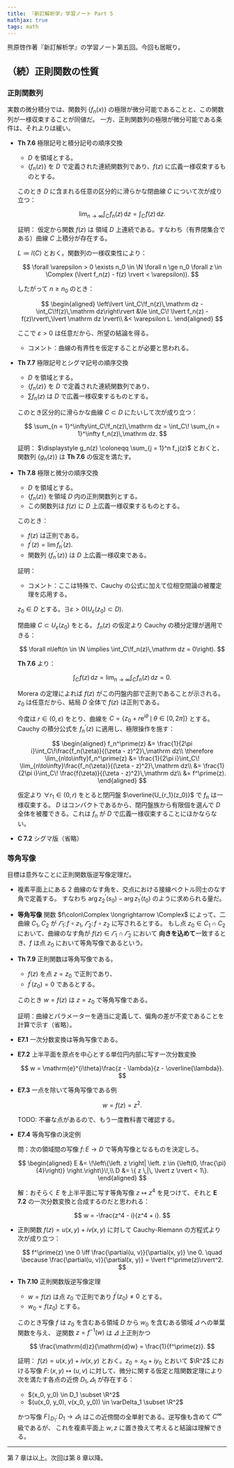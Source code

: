 ```yaml
---
title: 『新訂解析学』学習ノート Part 5
mathjax: true
tags: math
---
```


熊原啓作著『新訂解析学』の学習ノート第五回。今回も居眠り。

## （続）正則関数の性質

### 正則関数列

実数の微分積分では、関数列 $\lbrace f_n(x) \rbrace$ の極限が微分可能であることと、この関数列が一様収束することが同値だ。
一方、正則関数列の極限が微分可能である条件は、それよりは緩い。

* **Th 7.6** 極限記号と積分記号の順序交換
  * $D$ を領域とする。
  * $\lbrace f_n(z) \rbrace$ を $D$ で定義された連続関数列であり、$f(z)$ に広義一様収束するものとする。

  このとき $D$ に含まれる任意の区分的に滑らかな閉曲線 $C$ について次が成り立つ：

  $$
  \lim_{n \to \infty}\int_C\!f_n(z)\,\mathrm dz = \int_C\!f(z)\,\mathrm dz.
  $$

  証明：
  仮定から関数 $f(z)$ は 領域 $D$ 上連続である。すなわち（有界閉集合である）曲線 $C$ 上積分が存在する。

  $L \coloneqq l(C)$ とおく。関数列の一様収束性により：

  $$
  \forall \varepsilon > 0
    \exists n_0 \in \N
        \forall n \ge n_0 \forall z \in \Complex (\lvert f_n(z) - f(z) \rvert < \varepsilon)).
  $$

  したがって $n \ge n_0$ のとき：

  $$
  \begin{aligned}
      \left\lvert \int_C\!f_n(z)\,\mathrm dz - \int_C\!f(z)\,\mathrm dz\right\rvert
      &\le \int_C\! \lvert f_n(z) - f(z)\rvert\,\lvert \mathrm dz \rvert\\
      &< \varepsilon L.
  \end{aligned}
  $$

  ここで $\varepsilon > 0$ は任意だから、所望の結論を得る。
  * コメント：曲線の有界性を仮定することが必要と思われる。
* **Th 7.7** 極限記号とシグマ記号の順序交換
  * $D$ を領域とする。
  * $\lbrace f_n(z) \rbrace$ を $D$ で定義された連続関数列であり、
  * $\sum f_n(z)$ は $D$ で広義一様収束するものとする。

  このとき区分的に滑らかな曲線 $C \subset D$ にたいして次が成り立つ：

  $$
  \sum_{n = 1}^\infty\int_C\!f_n(z)\,\mathrm dz
  = \int_C\! \sum_{n = 1}^\infty f_n(z)\,\mathrm dz.
  $$

  証明：
  $\displaystyle g_n(z) \coloneqq \sum_{j = 1}^n f_j(z)$ とおくと、関数列 $\lbrace g_n(z) \rbrace$ は
  **Th 7.6** の仮定を満たす。
* **Th 7.8** 極限と微分の順序交換
  * $D$ を領域とする。
  * $\lbrace f_n(z) \rbrace$ を領域 $D$ 内の正則関数列とする。
  * この関数列は $f(z)$ に $D$ 上広義一様収束するものとする。

  このとき：
  * $f(z)$ は正則である。
  * $f^\prime(z) = \lim f_n^\prime(z).$
  * 関数列 $\lbrace f_n^\prime(z) \rbrace$ は $D$ 上広義一様収束である。

  証明：
  * コメント：ここは特殊で、Cauchy の公式に加えて位相空間論の被覆定理を応用する。

  $z_0 \in D$ とする。$\exists \varepsilon > 0 (U_{\varepsilon}(z_0) \subset D).$

  閉曲線 $C \subset U_{\varepsilon}(z_0)$ をとる。
  $f_n(z)$ の仮定より Cauchy の積分定理が適用できる：

  $$
  \forall n\left(n \in \N \implies \int_C\!f_n(z)\,\mathrm dz = 0\right).
  $$

  **Th 7.6** より：

  $$
  \int_C\!f(z)\,\mathrm dz = \lim_{n\to\infty}\int_C\!f_n(z)\,\mathrm dz = 0.
  $$

  Morera の定理によれば $f(z)$ がこの円盤内部で正則であることが示される。
  $z_0$ は任意だから、結局 $D$ 全体で $f(z)$ は正則である。

  今度は $r \in {(0, \varepsilon)}$ をとり、曲線を $C = \lbrace z_0 + r\mathrm{e}^{i\theta}\,\mid\, \theta \in {[0, 2\pi]} \rbrace$ とする。
  Cauchy の積分公式を $f_n^\prime(z)$ に適用し、極限操作を施す：

  $$
  \begin{aligned}
  f_n^\prime(z) &= \frac{1}{2\pi i}\int_C\!\frac{f_n(\zeta)}{(\zeta - z)^2}\,\mathrm dz\\
  \therefore \lim_{n\to\infty}f_n^\prime(z) &= \frac{1}{2\pi i}\int_C\! \lim_{n\to\infty}\frac{f_n(\zeta)}{(\zeta - z)^2}\,\mathrm dz\\
  &= \frac{1}{2\pi i}\int_C\! \frac{f(\zeta)}{(\zeta - z)^2}\,\mathrm dz\\
  &= f^\prime(z).
  \end{aligned}
  $$

  仮定より $\forall r_1 \in {(0, r)}$ をとると閉円盤 $\overline{U_{r_1}(z_0)}$ で $f_n$ は一様収束する。
  $D$ はコンパクトであるから、閉円盤族から有限個を選んで $D$ 全体を被覆できる。これは $f_n$ が $D$ で広義一様収束することにほかならない。
* **C 7.2** シグマ版（省略）

### 等角写像

目標は意外なことに正則関数版逆写像定理だ。

* 複素平面上にある 2 曲線のなす角を、交点における接線ベクトル同士のなす角で定義する。
  すなわち $\arg z_2^\prime(s_0) - \arg z_1^\prime(t_0)$ のように求められる量だ。
* **等角写像** 関数 $f\colon\Complex \longrightarrow \Complex$ によって、二曲線 $C_1,\;C_2$ が
  $\varGamma_1\colon f \circ z_1,\;\varGamma_2\colon f \circ z_2$ に写されるとする。
  もし点 $z_0 \in C_1 \cap C_2$ において、曲線のなす角が $f(z) \in \varGamma_1 \cap \varGamma_2$ において
  **向きを込めて**一致するとき、$f$ は点 $z_0$ において等角写像であるという。
* **Th 7.9** 正則関数は等角写像である。
  * $f(z)$ を点 $z = z_0$ で正則であり、
  * $f^\prime(z_0) = 0$ であるとする。

  このとき $w = f(z)$ は $z = z_0$ で等角写像である。

  証明：曲線とパラメーターを適当に定義して、偏角の差が不変であることを計算で示す（省略）。
* **E7.1** 一次分数変換は等角写像である。
* **E7.2** 上半平面を原点を中心とする単位円内部に写す一次分数変換

  $$
  w = \mathrm{e}^{i\theta}\frac{z - \lambda}{z - \overline{\lambda}}.
  $$

* **E7.3** 一点を除いて等角写像である例

  $$
  w = f(z) = z^2.
  $$

  TODO: 不審な点があるので、もう一度教科書で確認する。
* **E7.4** 等角写像の決定例

  問：次の領域間の写像 $f\colon E \longrightarrow D$ で等角写像となるものを決定しろ。

  $$
  \begin{aligned}
      E &= \!\left\{\left. z \right| \left. z \in {\left(0, \frac{\pi}{4}\right)} \right.\right\}\!,\\
      D &= \{ z \,|\, \lvert z \rvert < 1\}.
  \end{aligned}
  $$

  解：おそらく $E$ を上半平面に写す等角写像 $z \longmapsto z^4$ を見つけて、それと **E 7.2** の一次分数変換と合成するのだと思われる：

  $$
  w = -\frac{z^4 - i}{z^4 + i}.
  $$

* 正則関数 $f(z) = u(x, y) + iv(x, y)$ に対して Cauchy-Riemann の方程式より次が成り立つ：

  $$
  f^\prime(z) \ne 0 \iff \frac{\partial(u, v)}{\partial(x, y)} \ne 0.
  \quad \because \frac{\partial(u, v)}{\partial(x, y)} = \lvert f^\prime(z)\rvert^2.
  $$

* **Th 7.10** 正則関数版逆写像定理
  * $w = f(z)$ は点 $z_0$ で正則であり $f^\prime(z_0) \ne 0$ とする。
  * $w_0 = f(z_0)$ とする。

  このとき写像 $f$ は $z_0$ を含むある領域 $D$ から $w_0$ を含むある領域 $\varDelta$ への単葉関数を与え、
  逆関数 $z = f^{-1}(w)$ は $\varDelta$ 上正則かつ

  $$
  \frac{\mathrm{d}z}{\mathrm{d}w} = \frac{1}{f^\prime(z)}.
  $$

  証明：
  $f(z) = u(x, y) + iv(x, y)$ とおく。$z_0 = x_0 + i y_0$ とおいて
  $\R^2$ における写像 $F\colon(x, y) \longmapsto (u, v)$ に対して、微分に関する仮定と陰関数定理により次を満たす各点の近傍 $D_1, \varDelta_1$ が存在する：

  * $(x_0, y_0) \in D_1 \subset \R^2$
  * $(u(x_0, y_0), v(x_0, y_0)) \in \varDelta_1 \subset \R^2$

  かつ写像 $F\mid_{D_1}\colon D_1 \longrightarrow \varDelta_1$ はこの近傍間の全単射である。逆写像も含めて $C^\infty$ 級であるが、
  これを複素平面上 $w, z$ に置き換えて考えると結論は理解できる。

----

第 7 章は以上。次回は第 8 章以降。
